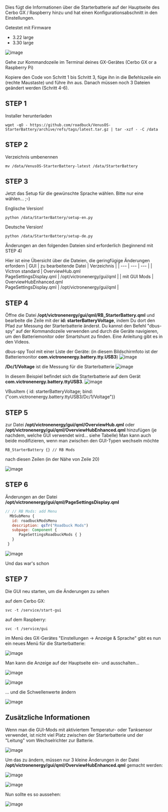 Dies fügt die Informationen über die Starterbatterie auf der Hauptseite des Cerbo GX / Raspberry hinzu und hat einen Konfigurationsabschnitt in den Einstellungen.

Getestet mit Firmware
- 3.22 large
- 3.30 large

![image](https://github.com/roadbuck/VenusOS-StarterBattery/assets/164482499/1145eb5b-6487-476e-a5e8-aba6b58d941c)

Gehe zur Kommandozeile im Terminal deines GX-Gerätes (Cerbo GX or a Raspberry Pi)

Kopiere den Code von Schritt 1 bis Schritt 3, füge ihn in die Befehlszeile ein (rechte Maustaste) und führe ihn aus. Danach müssen noch 3 Dateien geändert werden (Schritt 4-6).

## STEP 1

Installer herunterladen
```
wget -qO - https://github.com/roadbuck/VenusOS-StarterBattery/archive/refs/tags/latest.tar.gz | tar -xzf - -C /data
```
## STEP 2
Verzeichnis umbenennen
```
mv /data/VenusOS-StarterBattery-latest /data/StarterBattery
```
## STEP 3
Jetzt das Setup für die gewünschte Sprache wählen. Bitte nur eine wählen... ;-)

Englische Version!
```
python /data/StarterBattery/setup-en.py
```
Deutsche Version!
```
python /data/StarterBattery/setup-de.py
```
Änderungen an den folgenden Dateien sind erforderlich (beginnend mit STEP 4)

Hier ist eine Übersicht über die Dateien, die geringfügige Änderungen erfordern
| GUI | zu bearbeitende Datei | Verzeichnis |
| --- | --- | --- |
| Victron standard | OverviewHub.qml<br>PageSettingsDisplay.qml | /opt/victronenergy/gui/qml |
| mit GUI Mods | OverviewHubEnhanced.qml<br>PageSettingsDisplay.qml | /opt/victronenergy/gui/qml |

## STEP 4
Öffne die Datei **/opt/victronenergy/gui/qml/RB_StarterBattery.qml** und bearbeite die Zeile mit der **id: starterBatteryVoltage**, indem Du dort den Pfad zur Messung der Starterbatterie änderst. Du kannst den Befehl "dbus-spy" auf der Kommandozeile verwenden und durch die Geräte navigieren, um den Batteriemonitor oder Smartshunt zu finden. Eine Anleitung gibt es in den Videos.

dbus-spy Tool mit einer Liste der Geräte:
(in diesem Bildschirmfoto ist der Batteriemonitor **com.victronenergy.battery.tty.USB3**)
![image](https://github.com/roadbuck/VenusOS-StarterBattery/assets/164482499/e88fd76e-4910-43a4-9483-a938c75e633b)

**/Dc/1/Voltage** ist die Messung für die Starterbatterie
![image](https://github.com/roadbuck/VenusOS-StarterBattery/assets/164482499/85597c24-5cc6-4529-9f90-7b622fb99e1f)

In diesem Beispiel befindet sich die Starterbatterie auf dem Gerät **com.victronenergy.battery.ttyUSB3**.
![image](https://github.com/roadbuck/VenusOS-StarterBattery/assets/164482499/e0f6e816-27eb-4fa5-a482-b8420921c46b)

VBusItem { id: starterBatteryVoltage; bind:("com.victronenergy.battery.ttyUSB3/Dc/1/Voltage")}

## STEP 5
zur Datei **/opt/victronenergy/gui/qml/OverviewHub.qml** oder **/opt/victronenergy/gui/qml/OverviewHubEnhanced.qml** hinzufügen (je nachdem, welche GUI verwendet wird... siehe Tabelle) Man kann auch beide modifizieren, wenn man zwischen den GUI-Typen wechseln möchte
```
RB_StarterBattery {} // RB Mods
```
nach diesen Zeilen (in der Nähe von Zeile 20)

![image](https://github.com/roadbuck/VenusOS-StarterBattery/assets/164482499/ffd64506-2d11-49b4-a8b8-711fe9f2dab6)

## STEP 6
Änderungen an der Datei **/opt/victronenergy/gui/qml/PageSettingsDisplay.qml**
```qml
// // RB Mods: add Menu
  MbSubMenu {
   id: roadbuckModsMenu
   description: qsTr("Roadbuck Mods")
   subpage: Component {
      PageSettingsRoadbuckMods { }
   }
 }
```
![image](https://github.com/roadbuck/VenusOS-StarterBattery/assets/164482499/a21b2fa3-67cb-4cf2-b6fd-65c0127d425a)


Und das war's schon

## STEP 7
Die GUI neu starten, um die Änderungen zu sehen

auf dem Cerbo GX:
```
svc -t /service/start-gui
```

auf dem Raspberry: 
```
svc -t /service/gui
```

im Menü des GX-Gerätes "Einstellungen -> Anzeige & Sprache" gibt es nun ein neues Menü für die Starterbatterie:

![image](https://github.com/roadbuck/VenusOS-StarterBattery/assets/164482499/0dedceea-34db-4b47-8d50-88bf184e0683)

Man kann die Anzeige auf der Hauptseite ein- und ausschalten... 

![image](https://github.com/roadbuck/VenusOS-StarterBattery/assets/164482499/7b052ff2-6069-46ab-b4aa-6eb6f0ce5927)

![image](https://github.com/roadbuck/VenusOS-StarterBattery/assets/164482499/dfdf3143-b536-4f3a-b549-14a02fa513ab)

... und die Schwellenwerte ändern

![image](https://github.com/roadbuck/VenusOS-StarterBattery/assets/164482499/228c5b51-0014-4279-b853-df325713678d)

## Zusätzliche Informationen
Wenn man die GUI-Mods mit aktiviertem Temperatur- oder Tanksensor verwendet, ist nicht viel Platz zwischen der Starterbatterie und der "Leitung" vom Wechselrichter zur Batterie.

![image](https://github.com/roadbuck/VenusOS-StarterBattery/assets/164482499/c2173458-e899-4182-b449-2706834a0bb3)

Um das zu ändern, müssen nur 3 kleine Änderungen in der Datei **/opt/victronenergy/gui/qml/OverviewHubEnhanced.qml** gemacht werden:

![image](https://github.com/roadbuck/VenusOS-StarterBattery/assets/164482499/8f7c3a46-8c1d-4ac8-b16b-2f1cee4ddbde)

![image](https://github.com/roadbuck/VenusOS-StarterBattery/assets/164482499/158d96d4-86bf-4157-8431-3c61a3215665)

Nun sollte es so aussehen:

![image](https://github.com/roadbuck/VenusOS-StarterBattery/assets/164482499/377bb176-22ef-4770-b6e5-dfc60303d352)
